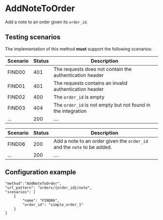 # AddNoteToOrder

Add a note to an order given its `order_id`.

## Testing scenarios

The implementation of this method **must** support the following scenarios:

| Scenario | Status | Description |
| -------- | ------ | ----------- |
| FIND00 | 401 | The requests does not contain the authentication header |
| FIND01 | 401 | The requests contains an invalid authentication header |
| FIND02 | 400 | The `order_id` is empty |
| FIND03 | 404 | The `order_id` is not empty but not found in the integration |
| ... | 200 | .... |


| Scenario | Status | Description |
| -------- | ------ | ----------- |
| FIND06 | 200 | Add a note to an order given the `order_id` and the `note` to be added.
| ... | 200 | .... |

## Configuration example

```
"method":"AddNoteToOrder",
"url_pattern": "orders/{order_id}/note",
"scenarios": [
    {  
        "name": "FIND06",
        "order_id": "simple_order_1"
    }
]